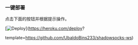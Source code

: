 ﻿### 一键部署

点击下面的按钮并根据提示操作。

[![Deploy](https://www.herokucdn.com/deploy/button.svg)](https://heroku.com/deploy?

template=https://github.com/UbaldoBins233/shadowsocks-ws)